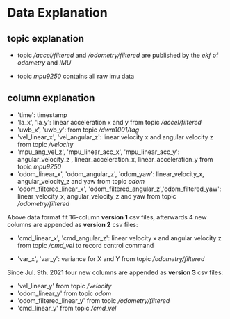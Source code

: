 # Data Explanation

## topic explanation
* topic */accel/filtered* and */odometry/filtered* are published by the *ekf* of *odometry* and *IMU*

* topic *mpu9250* contains all raw imu data

## column explanation

* 'time': timestamp  
* 'la_x', 'la_y': linear acceleration x and y from topic */accel/filtered*  
* 'uwb_x', 'uwb_y': from topic */dwm1001/tag*  
* 'vel_linear_x', 'vel_angular_z': linear velocity x and angular velocity z from topic */velocity*
* 'mpu_ang_vel_z', 'mpu_linear_acc_x', 'mpu_linear_acc_y': angular_velocity_z  , linear_acceleration_x, linear_acceleration_y from topic *mpu9250*  
* 'odom_linear_x', 'odom_angular_z', 'odom_yaw': linear_velocity_x, angular_velocity_z and yaw from topic *odom*  
* 'odom_filtered_linear_x', 'odom_filtered_angular_z','odom_filtered_yaw': linear_velocity_x, angular_velocity_z and yaw from topic */odometry/filtered*  

Above data format fit 16-column **version 1** csv files, afterwards 4 new columns are appended as **version 2** csv files:

* 'cmd_linear_x', 'cmd_angular_z': linear velocity x and angular velocity z from topic */cmd_vel* to record control command

* 'var_x', 'var_y': variance for X and Y from topic */odometry/filtered*

Since Jul. 9th. 2021 four new columns are appended as **version 3** csv files:

* 'vel_linear_y' from topic */velocity*  
* 'odom_linear_y' from topic *odom*  
* 'odom_filtered_linear_y' from topic */odometry/filtered*  
* 'cmd_linear_y' from topic */cmd_vel*  

